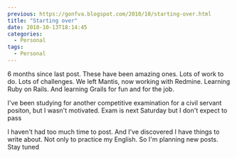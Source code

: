 ```yaml
---
previous: https://gonfva.blogspot.com/2010/10/starting-over.html
title: "Starting over"
date: 2010-10-13T18:14:45
categories:
  - Personal
tags:
  - Personal
---
```


6 months since last post. These have been amazing ones. Lots of work to do. Lots of challenges. We left Mantis, now working with Redmine. Learning Ruby on Rails. And learning Grails for fun and for the job.

I've been studying for another competitive examination for a civil servant positon, but I wasn't motivated. Exam is next Saturday but I don't expect to pass

I haven't had too much time to post. And I've discovered I have things to write about. Not only to practice my English. So I'm planning new posts. Stay tuned
